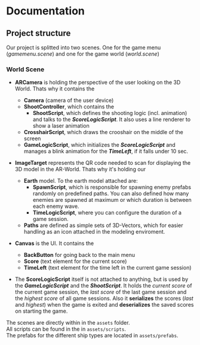 # Documentation

## Project structure
Our project is splitted into two scenes. One for the game menu (*gamemenu.scene*) and one for the game world (*world.scene*)

### World Scene
- __ARCamera__ is holding the perspective of the user looking on the 3D World. Thats why it contains the
  - __Camera__ (camera of the user device)
  - __ShootController__, which contains the
    - __ShootScript__, which defines the shooting logic (incl. animation) and talks to the **_ScoreLogicScript_**. It also uses a line renderer to show a laser animation
  - __CrosshairScript__, which draws the crooshair on the middle of the screen
  - __GameLogicScript__, which initializes the **_ScoreLogicScript_** and manages a blink animation for the **_TimeLeft_**, if it falls under 10 sec.

- __ImageTarget__ represents the QR code needed to scan for displaying the 3D model in the AR-World. Thats why it's holding our
  - __Earth__ model. To the earth model attached are:
    - __SpawnScript__, which is responsible for spawning enemy prefabs randomly on predefined paths. You can also defined how many enemies are spawned at maximum or which duration is between each enemy wave.
    - __TimeLogicScript__, where you can configure the duration of a game session.
  - __Paths__ are defined as simple sets of 3D-Vectors, which for easier handling as an icon attached in the modeling enviroment.

- __Canvas__ is the UI. It contains the
  - __BackButton__ for going back to the main menu
  - __Score__ (text element for the current score)
  - __TimeLeft__ (text element for the time left in the current game session)

- The __ScoreLogicScript__ itself is not attached to anything, but is used by the **_GameLogicScript_** and the **_ShootScript_**. It holds the *current score* of the current game session, the *last score* of the last game session and the *highest score* of all game sessions. Also it __serializes__ the scores (*last* and *highest*) when the game is exited and __deserializes__ the saved scores on starting the game.

The scenes are directly within in the `assets` folder.  
All scripts can be found in the in `assets/scripts`.  
The prefabs for the different ship types are located in `assets/prefabs`.
